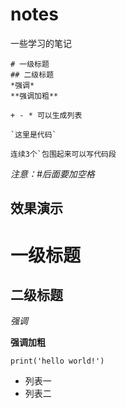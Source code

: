 # notes
一些学习的笔记

```
# 一级标题
## 二级标题
*强调*
**强调加粗**

+ - * 可以生成列表

`这里是代码`

连续3个`包围起来可以写代码段

```

*注意：#后面要加空格*

## 效果演示

# 一级标题
## 二级标题

*强调*

**强调加粗**

`print('hello world!')`

+ 列表一
+ 列表二




